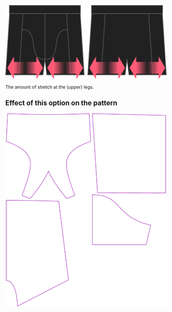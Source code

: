 ![The leg stretch option on Bruce](./legstretch.svg)

The amount of stretch at the (upper) legs.

## Effect of this option on the pattern

![This image shows the effect of this option by superimposing several variants that have a different value for this option](bruce_legstretch_sample.svg "Effect of this option on the pattern")
